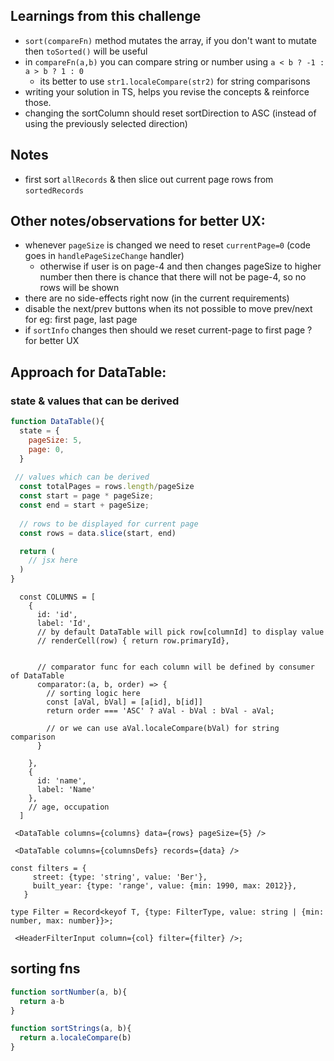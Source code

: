 
## Learnings from this challenge
 - `sort(compareFn)` method mutates the array, if you don't want to mutate then `toSorted()` will be useful
 - in `compareFn(a,b)` you can compare string or number using `a < b ? -1 : a > b ? 1 : 0`
   - its better to use `str1.localeCompare(str2)` for string comparisons
 - writing your solution in TS, helps you revise the concepts & reinforce those.
 - changing the sortColumn should reset sortDirection to ASC (instead of using the previously selected direction)

## Notes
 - first sort `allRecords` & then slice out current page rows from `sortedRecords`

## Other notes/observations for better UX:
 - whenever `pageSize` is changed we need to reset `currentPage=0` (code goes in `handlePageSizeChange` handler)
   - otherwise if user is on page-4 and then changes pageSize to higher number then there is chance that there will not be page-4, so no rows will be shown
 - there are no side-effects right now (in the current requirements)
 - disable the next/prev buttons when its not possible to move prev/next for eg: first page, last page
 - if `sortInfo` changes then should we reset current-page to first page ? for better UX

## Approach for DataTable:
  ### state & values that can be derived
```js
function DataTable(){
  state = {
    pageSize: 5,
    page: 0,
  }
 
 // values which can be derived 
  const totalPages = rows.length/pageSize
  const start = page * pageSize;
  const end = start + pageSize;
 
  // rows to be displayed for current page
  const rows = data.slice(start, end)

  return (
    // jsx here
  )
}

```
```tsx
  const COLUMNS = [
    {
      id: 'id',
      label: 'Id',
      // by default DataTable will pick row[columnId] to display value
      // renderCell(row) { return row.primaryId},

      
      // comparator func for each column will be defined by consumer of DataTable
      comparator:(a, b, order) => {
        // sorting logic here
        const [aVal, bVal] = [a[id], b[id]]
        return order === 'ASC' ? aVal - bVal : bVal - aVal;

        // or we can use aVal.localeCompare(bVal) for string comparison
      }

    },
    {
      id: 'name',
      label: 'Name'
    },
    // age, occupation
  ]

 <DataTable columns={columns} data={rows} pageSize={5} />

 <DataTable columns={columnsDefs} records={data} />

const filters = {
     street: {type: 'string', value: 'Ber'},
     built_year: {type: 'range', value: {min: 1990, max: 2012}},
   }
   
type Filter = Record<keyof T, {type: FilterType, value: string | {min: number, max: number}}>;

 <HeaderFilterInput column={col} filter={filter} />;
```

## sorting fns
```js
function sortNumber(a, b){
  return a-b
}

function sortStrings(a, b){
  return a.localeCompare(b)
}
```